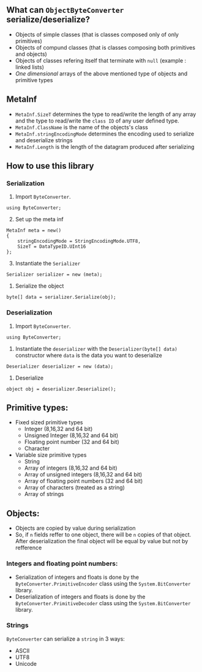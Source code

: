 ## What can `ObjectByteConverter` serialize/deserialize?
- Objects of simple classes (that is classes composed only of only primitives)
- Objects of compund classes (that is classes composing both primitives and objects)
- Objects of classes refering itself that terminate with `null` (example : linked lists)
- *One dimensional* arrays of the above mentioned type of objects and primitive types

## MetaInf
- `MetaInf.SizeT` determines the type to read/write the length of any array and the type to read/write the `class ID` of any user defined type.
- `MetaInf.ClassName` is the name of the objects's class
- `MetaInf.stringEncodingMode` determines the encoding used to serialize and deserialize strings
- `MetaInf.Length` is the length of the datagram produced after serializing

## How to use this library
### Serialization
1. Import `ByteConverter`.
```
using ByteConverter;
```
2. Set up the meta inf
```
MetaInf meta = new()
{
    stringEncodingMode = StringEncodingMode.UTF8,
    SizeT = DataTypeID.UInt16
}; 
```
3. Instantiate the `Serializer`
```
Serializer serializer = new (meta);
```
1. Serialize the object
```
byte[] data = serializer.Serialize(obj);
```
### Deserialization
1. Import `ByteConverter`.
```
using ByteConverter;
```
1. Instantiate the `deserializer` with the `Deserializer(byte[] data)` constructor where `data` is the data you want to deserialize
```
Deserializer deserializer = new (data);
```
1. Deserialize
```
object obj = deserializer.Deserialize();
```

## Primitive types:
- Fixed sized primitive types
    - Integer (8,16,32 and 64 bit)
    - Unsigned Integer (8,16,32 and 64 bit)
    - Floating point number (32 and 64 bit)
    - Character
- Variable size primitive types
    - String
    - Array of integers (8,16,32 and 64 bit)
    - Array of unsigned integers (8,16,32 and 64 bit)
    - Array of floating point numbers (32 and 64 bit)
    - Array of characters (treated as a string)
    - Array of strings

## Objects:
- Objects are copied by value during serialization
- So, if `n` fields reffer to one object, there will be `n` copies of that object. After deserialization the final object will be equal by value but not by refference

### Integers and floating point numbers:
- Serialization of integers and floats is done by the `ByteConverter.PrimitiveEncoder` class using the `System.BitConverter` library.
- Deserialization of integers and floats is done by the `ByteConverter.PrimitiveDecoder` class using the `System.BitConverter` library.

### Strings
`ByteConverter` can serialize a `string` in 3 ways:
- ASCII
- UTF8
- Unicode